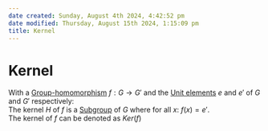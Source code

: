 ```yaml
---  
date created: Sunday, August 4th 2024, 4:42:52 pm  
date modified: Thursday, August 15th 2024, 1:15:09 pm  
title: Kernel  
---  
```

# Kernel  
With a [Group-homomorphism](./Morphisms/Group-homomorphism.md) $f: G \rightarrow G'$ and the [Unit elements](../Unit%2520Element.md) $e$ and $e'$ of $G$ and $G'$ respectively:  
The kernel $H$ of $f$ is a [Subgroup](./Subgroup.md) of $G$ where for all $x$: $f(x)=e'$.  
The kernel of $f$ can be denoted as $Ker(f)$